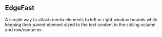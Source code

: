 ## EdgeFast

A simple way to attach media elements to left or right window bounds while keeping their parent element sized to the text content in the sibling column and row/container.

